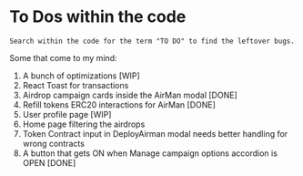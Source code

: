 # To Dos within the code

```
Search within the code for the term "TO DO" to find the leftover bugs.
```

Some that come to my mind:

1. A bunch of optimizations [WIP]
2. React Toast for transactions
3. Airdrop campaign cards inside the AirMan modal [DONE]
4. Refill tokens ERC20 interactions for AirMan [DONE]
5. User profile page [WIP]
6. Home page filtering the airdrops
7. Token Contract input in DeployAirman modal needs better handling for wrong contracts
8. A button that gets ON when Manage campaign options accordion is OPEN [DONE]